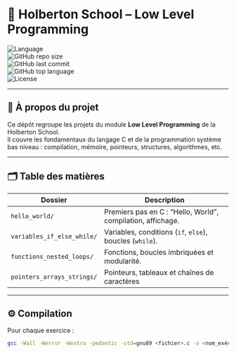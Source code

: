 # 🧠 Holberton School – Low Level Programming  
![Language](https://img.shields.io/badge/Language-C-blue.svg)  
![GitHub repo size](https://img.shields.io/github/repo-size/LenyBl/holbertonschool-low_level_programming.svg)  
![GitHub last commit](https://img.shields.io/github/last-commit/LenyBl/holbertonschool-low_level_programming.svg)  
![GitHub top language](https://img.shields.io/github/languages/top/LenyBl/holbertonschool-low_level_programming.svg)  
![License](https://img.shields.io/badge/License-MIT-lightgrey.svg)

---

## 🧩 À propos du projet  
Ce dépôt regroupe les projets du module **Low Level Programming** de la Holberton School.  
Il couvre les fondamentaux du langage C et de la programmation système bas niveau : compilation, mémoire, pointeurs, structures, algorithmes, etc.

---

## 🗂️ Table des matières

| Dossier | Description |
|--------|-------------|
| `hello_world/` | Premiers pas en C : “Hello, World”, compilation, affichage. |
| `variables_if_else_while/` | Variables, conditions (`if`, `else`), boucles (`while`). |
| `functions_nested_loops/` | Fonctions, boucles imbriquées et modularité. |
| `pointers_arrays_strings/` | Pointeurs, tableaux et chaînes de caractères |

---

## ⚙️ Compilation  
Pour chaque exercice :  
```bash
gcc -Wall -Werror -Wextra -pedantic -std=gnu89 <fichier>.c -o <nom_exécutable>
